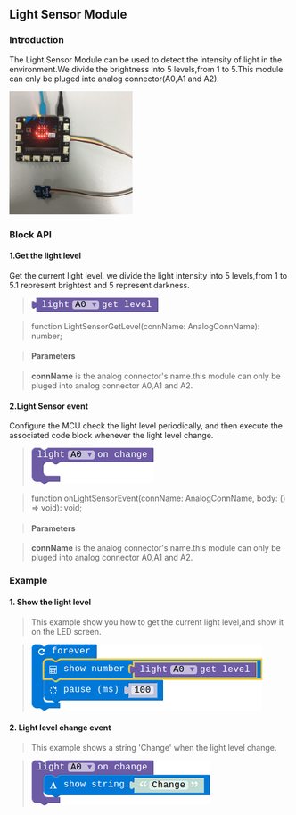 ## Light Sensor Module

### Introduction

The Light Sensor Module can be used to detect the intensity of light in the environment.We divide the brightness into 5 levels,from 1 to 5.This module can only be pluged into analog connector(A0,A1 and A2).

![module_pic](./image/modules/electronic_circuit.png)

### Block API

#### 1.Get the light level

Get the current light level, we divide the light intensity into 5 levels,from 1 to 5.1 represent brightest and 5 represent darkness.

> ![pic1](./image/light_sensor/get-level.png)

> function LightSensorGetLevel(connName: AnalogConnName): number;

> #### Parameters

> **connName** is the analog connector's name.this module can only be pluged into analog connector A0,A1 and A2.

#### 2.Light Sensor event

Configure the MCU check the light level periodically, and then execute the associated code block whenever the light level change.

> ![pic2](./image/light_sensor/light-event.png)

> function onLightSensorEvent(connName: AnalogConnName, body: () => void): void;

> #### Parameters

> **connName** is the analog connector's name.this module can only be pluged into analog connector A0,A1 and A2.

### Example

#### 1. Show the light level

> This example show you how to get the current light level,and show it on the LED screen.

> ![pic1](./image/light_sensor/exam-level.png)

#### 2. Light level change event

> This example shows a string 'Change' when the light level change.

> ![pic1](./image/light_sensor/light-event-show.png)
